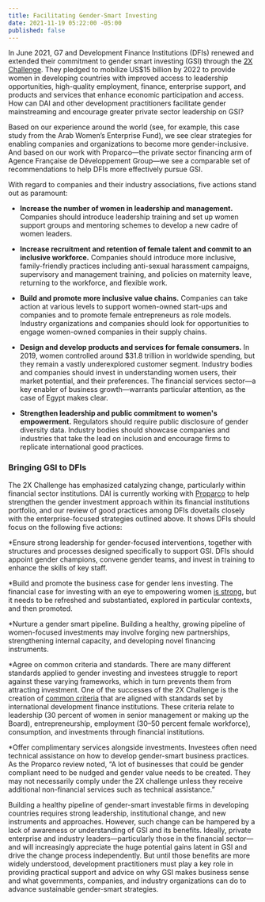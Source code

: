 ```yaml
---
title: Facilitating Gender-Smart Investing
date: 2021-11-19 05:22:00 -05:00
published: false
---
```


In June 2021, G7 and Development Finance Institutions (DFIs) renewed and extended their commitment to gender smart investing (GSI) through the [2X Challenge](https://www.2xchallenge.org/). They pledged to mobilize US$15 billion by 2022 to provide women in developing countries with improved access to leadership opportunities, high-quality employment, finance, enterprise support, and products and services that enhance economic participation and access. How can DAI and other development practitioners facilitate gender mainstreaming and encourage greater private sector leadership on GSI?




Based on our experience around the world (see, for example, this case study from the Arab Women’s Enterprise Fund), we see clear strategies for enabling companies and organizations to become more gender-inclusive. And based on our work with Proparco—the private sector financing arm of Agence Française de Développement Group—we see a comparable set of recommendations to help DFIs more effectively pursue GSI.

With regard to companies and their industry associations, five actions stand out as paramount:

* **Increase the number of women in leadership and management.** Companies should introduce leadership training and set up women support groups and mentoring schemes to develop a new cadre of women leaders.

* **Increase recruitment and retention of female talent and commit to an inclusive workforce.** Companies should introduce more inclusive, family-friendly practices including anti-sexual harassment campaigns, supervisory and management training, and policies on maternity leave, returning to the workforce, and flexible work.

* **Build and promote more inclusive value chains.** Companies can take action at various levels to support women-owned start-ups and companies and to promote female entrepreneurs as role models. Industry organizations and companies should look for opportunities to engage women-owned companies in their supply chains.

* **Design and develop products and services for female consumers.** In 2019, women controlled around $31.8 trillion in worldwide spending, but they remain a vastly underexplored customer segment. Industry bodies and companies should invest in understanding women users, their market potential, and their preferences. The financial services sector—a key enabler of business growth—warrants particular attention, as the case of Egypt makes clear. 

* **Strengthen leadership and public commitment to women's empowerment.** Regulators should require public disclosure of gender diversity data. Industry bodies should showcase companies and industries that take the lead on inclusion and encourage firms to replicate international good practices.

### Bringing GSI to DFIs 

The 2X Challenge has emphasized catalyzing change, particularly within financial sector institutions. DAI is currently working with [Proparco](https://www.proparco.fr/en/financial-institution-working-private-sector-and-sustainable-development) to help strengthen the gender investment approach within its financial institutions portfolio, and our review of good practices among DFIs dovetails closely with the enterprise-focused strategies outlined above. It shows DFIs should focus on the following five actions:

*Ensure strong leadership for gender-focused interventions, together with structures and processes designed specifically to support GSI. DFIs should appoint gender champions, convene gender teams, and invest in training to enhance the skills of key staff.

*Build and promote the business case for gender lens investing. The financial case for investing with an eye to empowering women [is strong](https://dai-global-developments.com/articles/invest-on-the-frontier-of-gender-lens-investing), but it needs to be refreshed and substantiated, explored in particular contexts, and then promoted.

*Nurture a gender smart pipeline. Building a healthy, growing pipeline of women-focused investments may involve forging new partnerships, strengthening internal capacity, and developing novel financing instruments.

*Agree on common criteria and standards. There are many different standards applied to gender investing and investees struggle to report against these varying frameworks, which in turn prevents them from attracting investment. One of the successes of the 2X Challenge is the creation of [common criteria](https://www.2xchallenge.org/criteria) that are aligned with standards set by international development finance institutions. These criteria relate to leadership (30 percent of women in senior management or making up the Board), entrepreneurship, employment (30–50 percent female workforce), consumption, and investments through financial institutions. 

*Offer complimentary services alongside investments. Investees often need technical assistance on how to develop gender-smart business practices. As the Proparco review noted, “A lot of businesses that could be gender compliant need to be nudged and gender value needs to be created. They may not necessarily comply under the 2X challenge unless they receive additional non-financial services such as technical assistance.”

Building a healthy pipeline of gender-smart investable firms in developing countries requires strong leadership, institutional change, and new instruments and approaches. However, such change can be hampered by a lack of awareness or understanding of GSI and its benefits. Ideally, private enterprise and industry leaders—particularly those in the financial sector—and will increasingly appreciate the huge potential gains latent in GSI and drive the change process independently. But until those benefits are more widely understood, development practitioners must play a key role in providing practical support and advice on why GSI makes business sense and what governments, companies, and industry organizations can do to advance sustainable gender-smart strategies. 
